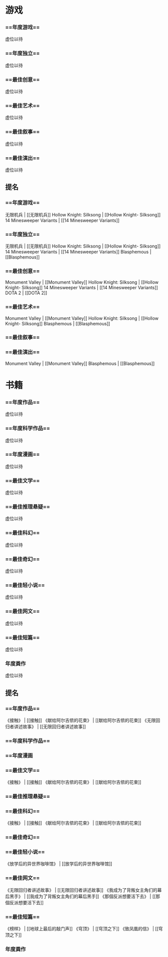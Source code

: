 
# 游戏

### ==年度游戏== 
 虚位以待
 
### ==年度独立==
 虚位以待
 
### ==最佳创意==
 虚位以待
 
### ==最佳艺术==
 虚位以待
 
### ==最佳叙事==
 虚位以待
 
### ==最佳演出==
 虚位以待
 

## 提名

### ==年度游戏== 
 无限机兵 | [[无限机兵]]
 Hollow Knight: Silksong | [[Hollow Knight- Silksong]]
 14 Minesweeper Variants | [[14 Minesweeper Variants]]
 
### ==年度独立==
 无限机兵 | [[无限机兵]]
 Hollow Knight: Silksong | [[Hollow Knight- Silksong]]
 14 Minesweeper Variants | [[14 Minesweeper Variants]]
 Blasphemous | [[Blasphemous]]
 
### ==最佳创意==
 Monument Valley | [[Monument Valley]]
 Hollow Knight: Silksong | [[Hollow Knight- Silksong]]
 14 Minesweeper Variants | [[14 Minesweeper Variants]]
 DOTA 2 | [[DOTA 2]]
 
### ==最佳艺术==
 Monument Valley | [[Monument Valley]]
 Hollow Knight: Silksong | [[Hollow Knight- Silksong]]
 Blasphemous | [[Blasphemous]]
 
### ==最佳叙事==
 
### ==最佳演出==
 Monument Valley | [[Monument Valley]]
 Blasphemous | [[Blasphemous]]
 


# 书籍

### ==年度作品==
 虚位以待
 
### ==年度科学作品==
 虚位以待
 
### ==年度漫画==
 虚位以待
 
### ==最佳文学==
 虚位以待
 
### ==最佳推理悬疑==
 虚位以待
 
### ==最佳科幻==
 虚位以待
 
### ==最佳奇幻==
 虚位以待
 
### ==最佳轻小说==
 虚位以待
 
### ==最佳网文==
 虚位以待
 
### ==最佳短篇==
 虚位以待
 
### 年度粪作
 虚位以待
 

## 提名

### ==年度作品==
 《接触》 | [[接触]]
 《献给阿尔吉侬的花束》 | [[献给阿尔吉侬的花束]]
 《无限回归者讲述故事》 | [[无限回归者讲述故事]]
 
### ==年度科学作品==
 
### ==年度漫画
 
### ==最佳文学==
 《接触》 | [[接触]]
 《献给阿尔吉侬的花束》 | [[献给阿尔吉侬的花束]]
 
### ==最佳推理悬疑==
 
### ==最佳科幻==
 《接触》 | [[接触]]
 《献给阿尔吉侬的花束》 | [[献给阿尔吉侬的花束]]
 
### ==最佳奇幻==
	
### ==最佳轻小说==
 《放学后的异世界咖啡馆》 | [[放学后的异世界咖啡馆]]
 
### ==最佳网文==
 《无限回归者讲述故事》 | [[无限回归者讲述故事]]
 《我成为了背叛女主角们的幕后黑手》 | [[我成为了背叛女主角们的幕后黑手]]
 《那個反派想要活下去》 | [[那個反派想要活下去]]
 
### ==最佳短篇==
 《榜样》 | [[地球上最后的敲门声]]
 《穹顶》 | [[穹顶之下]]
 《致凤凰的信》 | [[穹顶之下]]
 
### 年度粪作
 

